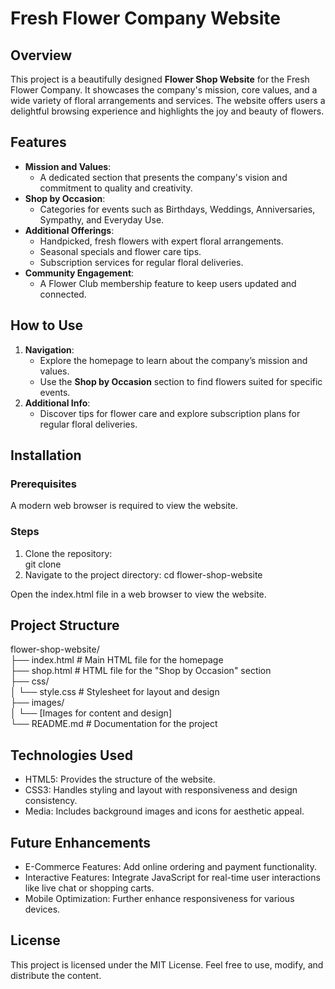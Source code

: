 # Fresh Flower Company Website

## Overview  
This project is a beautifully designed **Flower Shop Website** for the Fresh Flower Company. It showcases the company's mission, core values, and a wide variety of floral arrangements and services. The website offers users a delightful browsing experience and highlights the joy and beauty of flowers.

## Features  
* **Mission and Values**:  
  * A dedicated section that presents the company's vision and commitment to quality and creativity.  
* **Shop by Occasion**:  
  * Categories for events such as Birthdays, Weddings, Anniversaries, Sympathy, and Everyday Use.  
* **Additional Offerings**:  
  * Handpicked, fresh flowers with expert floral arrangements.  
  * Seasonal specials and flower care tips.  
  * Subscription services for regular floral deliveries.  
* **Community Engagement**:  
  * A Flower Club membership feature to keep users updated and connected.  

## How to Use  
1. **Navigation**:  
   * Explore the homepage to learn about the company’s mission and values.  
   * Use the **Shop by Occasion** section to find flowers suited for specific events.  
2. **Additional Info**:  
   * Discover tips for flower care and explore subscription plans for regular floral deliveries.  

## Installation  

### Prerequisites  
A modern web browser is required to view the website.  

### Steps  
1. Clone the repository:  
   git clone <repository-url>
2. Navigate to the project directory:
    cd flower-shop-website
   
Open the index.html file in a web browser to view the website.

## Project Structure
flower-shop-website/  
├── index.html          # Main HTML file for the homepage  
├── shop.html           # HTML file for the "Shop by Occasion" section  
├── css/  
│   └── style.css       # Stylesheet for layout and design  
├── images/  
│   └── [Images for content and design]  
└── README.md           # Documentation for the project  

## Technologies Used
- HTML5: Provides the structure of the website.
- CSS3: Handles styling and layout with responsiveness and design consistency.
- Media: Includes background images and icons for aesthetic appeal.

## Future Enhancements
- E-Commerce Features: Add online ordering and payment functionality.
- Interactive Features: Integrate JavaScript for real-time user interactions like live chat or shopping carts.
- Mobile Optimization: Further enhance responsiveness for various devices.

## License
   This project is licensed under the MIT License. Feel free to use, modify, and distribute the content.
